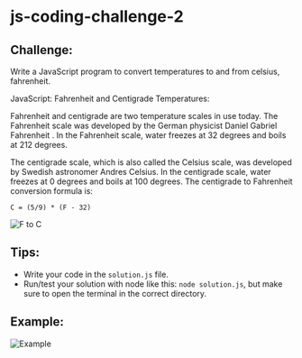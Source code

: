 # js-coding-challenge-2
## Challenge:
Write a JavaScript program to convert temperatures to and from celsius, fahrenheit.

JavaScript: Fahrenheit and Centigrade Temperatures:

Fahrenheit and centigrade are two temperature scales in use today. The Fahrenheit scale was developed by the German physicist Daniel Gabriel Fahrenheit . In the Fahrenheit scale, water freezes at 32 degrees and boils at 212 degrees.

The centigrade scale, which is also called the Celsius scale, was developed by Swedish astronomer Andres Celsius. In the centigrade scale, water freezes at 0 degrees and boils at 100 degrees. The centigrade to Fahrenheit conversion formula is:

```C = (5/9) * (F - 32)```

![F to C](f-to-c.png)

## Tips:
- Write your code in the ```solution.js``` file.
- Run/test your solution with node like this: ```node solution.js```, but make sure to open the terminal in the correct directory.

## Example:
![Example](example.png)